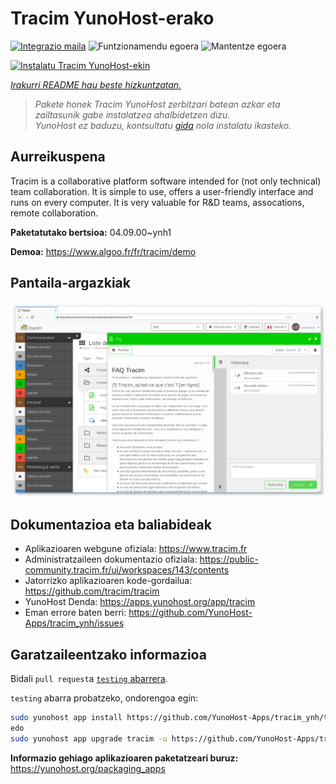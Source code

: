 <!--
Ohart ongi: README hau automatikoki sortu da <https://github.com/YunoHost/apps/tree/master/tools/readme_generator>ri esker
EZ editatu eskuz.
-->

# Tracim YunoHost-erako

[![Integrazio maila](https://dash.yunohost.org/integration/tracim.svg)](https://dash.yunohost.org/appci/app/tracim) ![Funtzionamendu egoera](https://ci-apps.yunohost.org/ci/badges/tracim.status.svg) ![Mantentze egoera](https://ci-apps.yunohost.org/ci/badges/tracim.maintain.svg)

[![Instalatu Tracim YunoHost-ekin](https://install-app.yunohost.org/install-with-yunohost.svg)](https://install-app.yunohost.org/?app=tracim)

*[Irakurri README hau beste hizkuntzatan.](./ALL_README.md)*

> *Pakete honek Tracim YunoHost zerbitzari batean azkar eta zailtasunik gabe instalatzea ahalbidetzen dizu.*  
> *YunoHost ez baduzu, kontsultatu [gida](https://yunohost.org/install) nola instalatu ikasteko.*

## Aurreikuspena

Tracim is a collaborative platform software intended for (not only technical) team collaboration. It is simple to use, offers a user-friendly interface and runs on every computer. It is very valuable for R&D teams, assocations, remote collaboration.


**Paketatutako bertsioa:** 04.09.00~ynh1

**Demoa:** <https://www.algoo.fr/fr/tracim/demo>

## Pantaila-argazkiak

![Tracim(r)en pantaila-argazkia](./doc/screenshots/feature_app_document.png)

## Dokumentazioa eta baliabideak

- Aplikazioaren webgune ofiziala: <https://www.tracim.fr>
- Administratzaileen dokumentazio ofiziala: <https://public-community.tracim.fr/ui/workspaces/143/contents>
- Jatorrizko aplikazioaren kode-gordailua: <https://github.com/tracim/tracim>
- YunoHost Denda: <https://apps.yunohost.org/app/tracim>
- Eman errore baten berri: <https://github.com/YunoHost-Apps/tracim_ynh/issues>

## Garatzaileentzako informazioa

Bidali `pull request`a [`testing` abarrera](https://github.com/YunoHost-Apps/tracim_ynh/tree/testing).

`testing` abarra probatzeko, ondorengoa egin:

```bash
sudo yunohost app install https://github.com/YunoHost-Apps/tracim_ynh/tree/testing --debug
edo
sudo yunohost app upgrade tracim -u https://github.com/YunoHost-Apps/tracim_ynh/tree/testing --debug
```

**Informazio gehiago aplikazioaren paketatzeari buruz:** <https://yunohost.org/packaging_apps>
